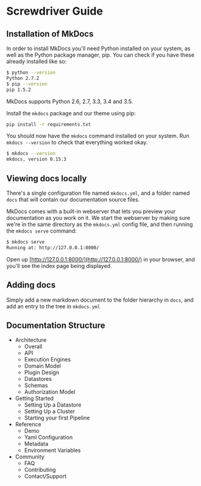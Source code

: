 # Screwdriver Guide

## Installation of MkDocs
In order to install MkDocs you'll need Python installed on your system, as well as the Python package manager, pip. You can check if you have these already installed like so:

```bash
$ python --version
Python 2.7.2
$ pip --version
pip 1.5.2
```

MkDocs supports Python 2.6, 2.7, 3.3, 3.4 and 3.5.

Install the `mkdocs` package and our theme using pip:

```bash
pip install -r requirements.txt
```

You should now have the `mkdocs` command installed on your system. Run `mkdocs --version` to check that everything worked okay.

```bash
$ mkdocs --version
mkdocs, version 0.15.3
```

## Viewing docs locally
There's a single configuration file named `mkdocs.yml`, and a folder named `docs` that will contain our documentation source files.

MkDocs comes with a built-in webserver that lets you preview your documentation as you work on it. We start the webserver by making sure we're in the same directory as the `mkdocs.yml` config file, and then running the `mkdocs serve` command:

```bash
$ mkdocs serve
Running at: http://127.0.0.1:8000/
```

Open up [http://127.0.0.1:8000/](http://127.0.0.1:8000/) in your browser, and you'll see the index page being displayed.

## Adding docs
Simply add a new markdown document to the folder hierarchy in `docs`, and add an entry to the tree in `mkdocs.yml`

## Documentation Structure

* Architecture
	* Overall
	* API
	* Execution Engines
	* Domain Model
	* Plugin Design
	* Datastores
	* Schemas
	* Authorization Model
* Getting Started
	* Setting Up a Datastore
	* Setting Up a Cluster
	* Starting your first Pipeline
* Reference
	* Demo
	* Yaml Configuration
	* Metadata
	* Environment Variables
* Community
	* FAQ
	* Contributing
	* Contact/Support
